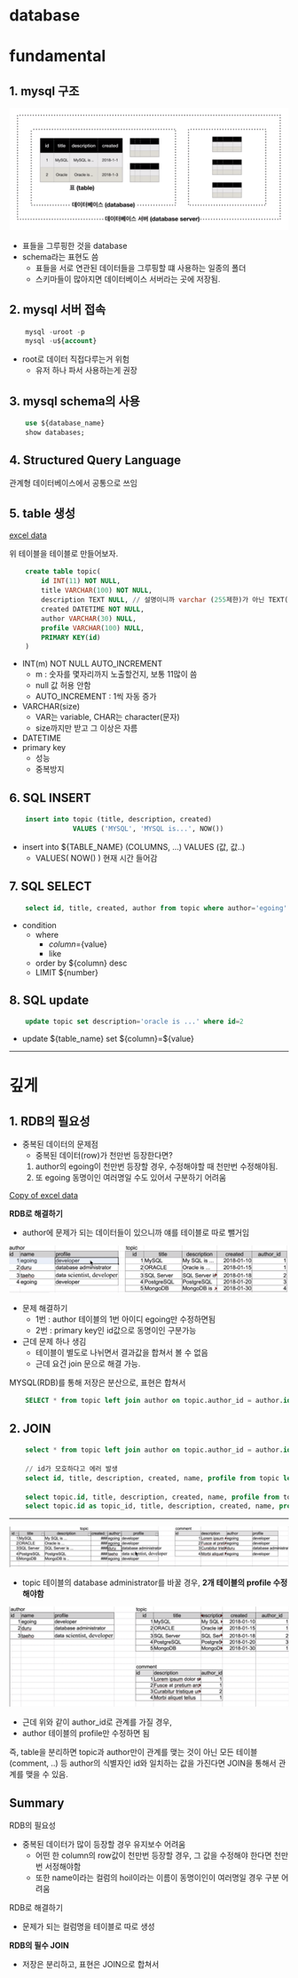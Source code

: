 # database

# fundamental

## 1. mysql 구조

![img](Untitled-e8fca359-273f-46fa-9135-61fa48d6110f.png)

- 표들을 그루핑한 것을 database
- schema라는 표현도 씀
  - 표들을 서로 연관된 데이터들을 그루핑할 떄 사용하는 일종의 폴더
  - 스키마들이 많아지면 데이터베이스 서버라는 곳에 저장됨.

## 2. mysql 서버 접속

```sql
    mysql -uroot -p
    mysql -u${account}
```

- root로 데이터 직접다루는거 위험
  - 유저 하나 파서 사용하는게 권장

## 3. mysql schema의 사용

```sql
    use ${database_name}
    show databases;
```

## 4. Structured Query Language

관계형 데이터베이스에서 공통으로 쓰임

## 5. table 생성

[excel data](https://www.notion.so/7f21eb647ee447449b2da2d9fdc92a05)

위 테이블을 테이블로 만들어보자.

```sql
    create table topic(
    	id INT(11) NOT NULL,
    	title VARCHAR(100) NOT NULL,
    	description TEXT NULL, // 설명이니까 varchar (255제한)가 아닌 TEXT(65000제한)
    	created DATETIME NOT NULL,
    	author VARCHAR(30) NULL,
    	profile VARCHAR(100) NULL,
    	PRIMARY KEY(id)
    )
```

- INT(m) NOT NULL AUTO_INCREMENT
  - m : 숫자를 몇자리까지 노출할건지, 보통 11많이 씀
  - null 값 허용 안함
  - AUTO_INCREMENT : 1씩 자동 증가
- VARCHAR(size)
  - VAR는 variable, CHAR는 character(문자)
  - size까지만 받고 그 이상은 자름
- DATETIME
- primary key
  - 성능
  - 중복방지

## 6. SQL INSERT

```sql
    insert into topic (title, description, created)
    			VALUES ('MYSQL', 'MYSQL is...', NOW())
```

- insert into \${TABLE_NAME} (COLUMNS, ...) VALUES (값, 값..)
  - VALUES( NOW() ) 현재 시간 들어감

## 7. SQL SELECT

```sql
    select id, title, created, author from topic where author='egoing'
```

- condition
  - where
    - ${column}=${value}
    - like
  - order by \${column} desc
  - LIMIT \${number}

## 8. SQL update

```sql
    update topic set description='oracle is ...' where id=2
```

- update ${table_name} set ${column}=\${value}

---

# 깊게

## 1. RDB의 필요성

- 중복된 데이터의 문제점
  - 중복된 데이터(row)가 천만번 등장한다면?
  1. author의 egoing이 천만번 등장할 경우, 수정해야할 때 천만번 수정해야됨.
  2. 또 egoing 동명이인 여러명일 수도 있어서 구분하기 어려움

[Copy of excel data](https://www.notion.so/f89b0e02cf6c459792b3cad1d7c357c7)

**RDB로 해결하기**

- author에 문제가 되는 데이터들이 있으니까 얘를 테이블로 따로 뺄거임

![](Untitled-f9620a7a-de66-4860-8d9c-df96fb2d726b.png)

- 문제 해결하기
  - 1번 : author 테이블의 1번 아이디 egoing만 수정하면됨
  - 2번 : primary key인 id값으로 동명이인 구분가능
- 근데 문제 하나 생김
  - 테이블이 별도로 나뉘면서 결과값을 합쳐서 볼 수 없음
  - 근데 요건 join 문으로 해결 가능.

MYSQL(RDB)를 통해 저장은 분산으로, 표현은 합쳐서

```sql
    SELECT * from topic left join author on topic.author_id = author.id;
```

## 2. JOIN

```sql
    select * from topic left join author on topic.author_id = author.id;

    // id가 모호하다고 에러 발생
    select id, title, description, created, name, profile from topic left join author on topic.author_id = author.id;

    select topic.id, title, description, created, name, profile from topic left join author on topic.author_id = author.id;
    select topic.id as topic_id, title, description, created, name, profile from topic left join author on topic.author_id = author.id;

```

---

![img](Untitled-cc634f90-5727-402c-a9ad-265e62377d3f.png)

- topic 테이블의 database administrator를 바꿀 경우, **2개 테이블의 profile 수정해야함**

![img](Untitled-14b45955-3dfd-4e33-89d0-1edd31126794.png)

- 근데 위와 같이 author_id로 관계를 가질 경우,
- author 테이블의 profile만 수정하면 됨

즉, table을 분리하면 topic과 author만이 관계를 맺는 것이 아닌 모든 테이블(comment, ..) 등 author의 식별자인 id와 일치하는 값을 가진다면 JOIN을 통해서 관계를 맺을 수 있음.

## Summary

RDB의 필요성

- 중복된 데이터가 많이 등장할 경우 유지보수 어려움
  - 어떤 한 column의 row값이 천만번 등장할 경우, 그 값을 수정해야 한다면 천만번 서정해야함
  - 또한 name이라는 컬럼의 hoil이라는 이름이 동명이인이 여러명일 경우 구분 어려움

RDB로 해결하기

- 문제가 되는 컬럼명을 테이블로 따로 생성

**RDB의 필수 JOIN**

- 저장은 분리하고, 표현은 JOIN으로 합쳐서
